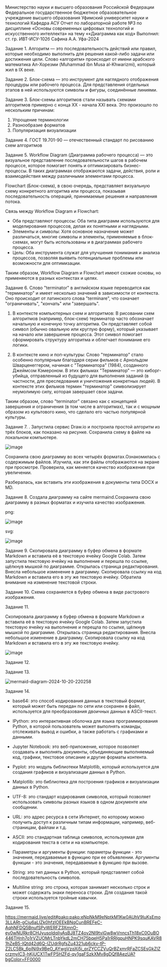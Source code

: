 Министерство науки и высшего образования Российской Федерации Федеральное государственное бюджетное образовательное учреждение высшего образования Уфимский университет науки и технологий
Кафедра АСУ
Отчет по лабораторной работе №3 по дисциплине «Основы современных цифровых технологий и искусственного интеллекта» на тему ««Диаграмма как код»
Выполнил: ст. гр. ИВТ-ИСУ-102б Cафина А.А.
Уфа-2024

Задание 1.
Алгоритм — это последовательность действий или правил, которые необходимо выполнить для решения какой-либо задачи или достижения цели.
Слово «алгоритм» происходит от имени арабского математика Ал-Хорезми (Muhammad ibn Musa al-Khwarizmi), который жил в IX веке.

Задание 2.
Блок-схема — это инструмент для наглядного отображения процедуры или рабочего процесса. Для представления отдельных этапов в ней используются символы и фигуры, соединённые линиями.

Задание 3.
Блок-схемы алгоритмов стали называть схемами алгоритмов примерно с конца XX - начала XXI века. Это произошло по нескольким причинам:
1. Упрощение терминологии
2. Разнообразие форматов
3. Популяризация визуализации

Задание 4.
ГОСТ 19.701-90 — отечественный стандарт по рисованию схем алгоритмов

Задание 5.
Workflow Diagram (Диаграмма рабочего процесса) — это визуальное представление последовательности шагов в рабочем процессе,
которое помогает понять и оптимизировать бизнес-процессы. В таких диаграммах отображаются задачи, действия, роли и взаимодействия между различными элементами процесса.

Flowchart (Блок-схема), в свою очередь, представляет визуальную схему конкретного алгоритма или процесса, показывая последовательность операций, принимаемые решения и направления потока.

Связь между Workflow Diagram и Flowchart:

- Оба представляют процессы: Оба типа диаграмм используются для моделирования процессов, делая их понятными и наглядными.
- Элементы и символы: Хотя основное назначение может различаться, многие символы и элементы, применяемые в блок-схемах, могут быть использованы и в диаграммах рабочего процесса.
- Цель: Оба инструмента служат для улучшения понимания и анализа процессов, позволяя выявить потенциальные проблемы или возможности для оптимизации.

Таким образом, Workflow Diagram и Flowchart имеют схожие основы, но применяются в разных контекстах и целях.

Задание 6.
Слово "terminator" в английском языке переводится как "терминатор" и имеет несколько значений в зависимости от контекста. Оно происходит от латинского слова "terminare", что означает "ограничивать", "кончать" или "завершать".

1. В контексте компьютерных схем и алгоритмов: В рисовании схем алгоритмов (например, блок-схем) терминатор часто обозначает начальную и конечную точку алгоритма.
Он представляет собой символ (обычно овальную или круглую форму), который указывает на начало или завершение процесса. Этот символ помогает сформировать структуру алгоритма и облегчает понимание его логики.

2. В контексте кино и поп-культуры: Слово "терминатор" стало особенно популярным благодаря серии фильмов с Арнольдом Шварценеггером, 
начиная с "Терминатора" (1984), созданного Джеймсом Кэмероном. В этих фильмах "Терминатор" — это киборг-убийца, отправленный
из будущего для выполнения заданий (в частности, для преследования и уничтожения конкретных людей). В контексте этих фильмов термин "терминатор" символизирует неумолимую силу, которая завершает свои задачи.

Таким образом, слово "terminator" связано как с концепцией завершения и ограничения (в том числе в алгоритмах), так и с мощным образом из культового кино, что сделало его частью популярной культуры.

Задание 7.
. Запустила сервис Draw.io и построила простой алгоритм из трёх блоков, как показано на рисунке. Сохранила схему в файле на локальном компьютере.


![image](https://github.com/user-attachments/assets/443ef90f-a512-4af2-9975-659e417cc242)


Сохранила свою диаграмму во всех четырёх форматах.Ознакомилась с содержимым файлов. Изучила, как эти файлы
отображаются на экране при просмотре. Проверила, как меняется
качество изображения при увеличении.

Разбералась, как вставить эти изображения
в документы типа DOCX и MD.

Задание 8.
Создала диаграмму на сайте mermaind.Сохранила свою диаграмму в разных форматах
и изучила качество изображения.

png:


![image](https://github.com/user-attachments/assets/cc5306fc-b72a-4f95-bfad-71ade017b41d)

svg:


![image](https://github.com/user-attachments/assets/8ce18ba5-6511-4b29-8ffb-58f694d69270)


Задание 9.
Скопировала диаграмму в буфер обмена в формате
Markdown и вставила её в текстовую ячейку Google Colab. Затем
запустила текстовую ячейку на выполнение и перешла по ссылке,
щёлкнув мышкой по диаграмме. Открылась страница
редактирования. Внесла небольшое изменение в диаграмму.
Скопировала ссылку на код Markdown и вставила его в эту же
текстовую ячейку. Обратила внимание на изменение текстовой
строки.


Задание 10.
Схема сохраняется в буфер обмена в виде растрового изображения.

Задание 11.

Скопировала диаграмму в буфер обмена в формате
Markdown и вставила её в текстовую ячейку Google Colab. Затем
запустила текстовую ячейку на выполнение и перещла по ссылке,
щёлкнув мышкой по диаграмме. Открылась страница
редактирования. Внесла небольшое изменение в диаграмму.
Скопировала ссылку на код Markdown и вставила его в эту же
текстовую ячейку.



![image](https://github.com/user-attachments/assets/900720b0-7bec-495b-92a9-908fdfe250c3)

Задание 12.



Задание 13.


![mermaid-diagram-2024-10-20-220258](https://github.com/user-attachments/assets/8a1902a0-2552-4689-9116-227558796004)


Задание 14.
 
- base64: это способ кодирования данных в текстовый формат, который может быть передан по сети или сохранен в файл, используется для преобразования двоичных данных в ASCII-текст.

- IPython: это интерактивная оболочка для языка программирования Python, в которой пользователь может выполнять команды, отслеживать вывод и ошибки, а также работать с графиками и данными.

- Jupyter Notebook: это веб-приложение, которое позволяет создавать и выполнять документы, объединяющие выполняемый код, графики, текстовое описание и другие форматы контента.

- Pyplot: это модуль библиотеки Matplotlib, который используется для создания графиков и визуализации данных в Python.

- Matplotlib: это библиотека для построения графиков и визуализации данных в Python.

- UTF-8: это стандарт кодирования символов, который позволяет использовать символы разных языков в одном документе или сообщении.

- URL: это адрес ресурса в сети Интернет, по которому можно получить доступ к различным типам информации, например, веб-страницам, файлам и т.д.

- ASCII: это стандартная таблица символов, используемая для кодирования текста в сети и на компьютере.

- Параметры и аргументы функции: параметры функции - это значения, передаваемые в функцию при ее объявлении. Аргументы функции - это значения, передаваемые в функцию при вызове.

- String: это тип данных в Python, который представляет собой последовательность символов. 

- Multiline string: это строка, которая занимает несколько строк и может содержать знаки переноса строки. Для создания такой строки используется тройные кавычки.

Задание 15.


https://mermaid.live/edit#pako:pako:eNpNkM9eNptkM1Kw0AUhV9luKsEmo3LLARt-gCiu6aLIZk0hfzIOEEkBNqCunBREFeC-AqhNFDQ5BnufSPvWERFZ3XmnO-ey0wNURkr8CHJyusoldqIiyAsBJ8TZ4ov2NI9tviGw8wVnncsTh18xC0OuBO446THnh7o1rVZUOMrLTnbYkdL2mCH75bqeH5Pa1rRRlgpuHNPK9squKAVR81hZeB5-IQtd42d6Q-IZUdrRgfsZu4321ub6ckv-tP-Z2LC5Bk_6plNi9x9BeO_AYwgVzqXi5j_prZYCCZVuQrBZxmrRFaZCSEsGkZlZcrzmyIC3-hKjUCX1TwFP5HZFd-qy1gaFSzkXMv8gDQf8AezUA?bgColor=FF0000















